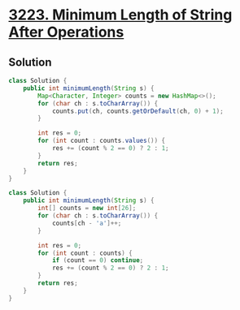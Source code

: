 # [3223. Minimum Length of String After Operations](https://leetcode.com/problems/minimum-length-of-string-after-operations/)

## Solution
```java
class Solution {
    public int minimumLength(String s) {
        Map<Character, Integer> counts = new HashMap<>();
        for (char ch : s.toCharArray()) {
            counts.put(ch, counts.getOrDefault(ch, 0) + 1);
        }

        int res = 0;
        for (int count : counts.values()) {
            res += (count % 2 == 0) ? 2 : 1;
        }
        return res;
    }
}
```

```java
class Solution {
    public int minimumLength(String s) {
        int[] counts = new int[26];
        for (char ch : s.toCharArray()) {
            counts[ch - 'a']++;
        }

        int res = 0;
        for (int count : counts) {
            if (count == 0) continue;
            res += (count % 2 == 0) ? 2 : 1;
        }
        return res;
    }
}
```
